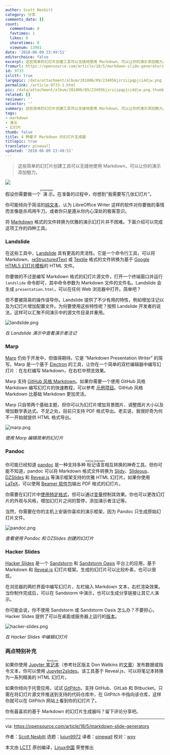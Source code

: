 ```yaml
---
author: Scott Nesbitt
category: 分享
comments_data: []
count:
  commentnum: 0
  favtimes: 1
  likes: 0
  sharetimes: 0
  viewnum: 13981
date: '2018-06-09 23:49:51'
editorchoice: false
excerpt: 这些简单的幻灯片创建工具可以无缝地使用 Markdown，可以让你的演示添加魅力。
fromurl: https://opensource.com/article/18/5/markdown-slide-generators
id: 9733
islctt: true
largepic: /data/attachment/album/201806/09/234956jzrziipqpjci4djw.png
permalink: /article-9733-1.html
pic: /data/attachment/album/201806/09/234956jzrziipqpjci4djw.png.thumb.jpg
related: []
reviewer: ''
selector: ''
summary: 这些简单的幻灯片创建工具可以无缝地使用 Markdown，可以让你的演示添加魅力。
tags:
- markdown
- 演示
- 幻灯片
thumb: false
title: 4 种基于 Markdown 的幻灯片生成器
titlepic: true
translator: pinewall
updated: '2018-06-09 23:49:51'
---
```



> 
> 这些简单的幻灯片创建工具可以无缝地使用 Markdown，可以让你的演示添加魅力。
> 
> 
> 


![](/data/attachment/album/201806/09/234956jzrziipqpjci4djw.png)


假设你需要做一个<ruby> 演示 <rt>  presentation </rt></ruby>。在准备的过程中，你想到“我需要写几张幻灯片”。


你可能倾向于简洁的[纯文本](https://plaintextproject.online/)，认为 LibreOffice Writer 这样的软件对你要做的事情而言像是杀鸡用牛刀。或者你只是遵从你内心深处的极客意识。


将 [Markdown](https://en.wikipedia.org/wiki/Markdown) 格式的文件转换为优雅的演示幻灯片并不困难。下面介绍可以完成这项工作的四种工具。


### Landslide


在这些工具中，[Landslide](https://github.com/adamzap/landslide) 具有更高的灵活性。它是一个命令行工具，可以将 Markdown、[reStructuredText](https://en.wikipedia.org/wiki/ReStructuredText) 或 [Textile](https://en.wikipedia.org/wiki/Textile_(markup_language)) 格式的文件转换为基于 [Google HTML5 幻灯片模板](https://github.com/skaegi/html5slides)的 HTML 文件。


你要做的不过是编写 Markdown 格式的幻灯片源文件，打开一个终端窗口并运行 `landslide` 命令即可，其中命令参数为 Markdown 文件的文件名。Landslide 会生成 `presentation.html`，可以在任何 Web 浏览器中打开。简单吧？


但不要被简易的操作误导你。Landslide 提供了不少有用的特性，例如增加注记以及为幻灯片增加配置文件。为何要使用这些特性呢？按照 Landslide 开发者的说法，这样可以汇聚不同演示中的源文件目录并重用。


![landslide.png](/data/attachment/album/201806/09/235000jfbqul77q7y22zpf.png "landslide.png")


*在 Landslide 演示中查看演示者注记*


### Marp


[Marp](https://yhatt.github.io/marp/) 仍处于开发中，但值得期待。它是 “Markdown Presentation Writer” 的简写。Marp 是一个基于 [Electron](https://en.wikipedia.org/wiki/Electron_(software_framework)) 的工具，让你在一个简单的双栏编辑器中编写幻灯片：在左栏编写 Markdown，在右栏中预览效果。


Marp 支持 [GitHub 风格 Markdown](https://guides.github.com/features/mastering-markdown/)。如果你需要一个使用 GitHub 风格 Markdown 编写幻灯片的快速教程，可以参考 [示例项目](https://raw.githubusercontent.com/yhatt/marp/master/example.md)。GitHub 风格 Markdown 比基础 Markdown 更加灵活。


Marp 只自带两个基础主题，但你可以为幻灯片增加背景图片、调整图片大小以及增加数学表达式。不足之处，目前只支持 PDF 格式导出。老实说，我很好奇为何不一开始就提供 HTML 格式导出。


![marp.png](/data/attachment/album/201806/09/235003f1zilvija1vnllha.png "marp.png")


*使用 Marp 编辑简单的幻灯片*


### Pandoc


你可能已经知道 [pandoc](https://pandoc.org/) 是一种支持多种<ruby> 标记语言 <rt>  markup languages </rt></ruby>相互转换的神奇工具。但你可能不知道，pandoc 可以将 Markdown 格式文件转换为 [Slidy](https://www.w3.org/Talks/Tools/Slidy2/Overview.html#(1))、[Slideous](http://goessner.net/articles/slideous/)、[DZSlides](http://paulrouget.com/dzslides/) 和 [Reveal.js](https://revealjs.com/#/) 等演示框架支持的优雅 HTML 幻灯片。如果你使用 [LaTeX](https://www.latex-project.org/)，可以使用 [Beamer 软件包](https://en.wikipedia.org/wiki/Beamer_(LaTeX))输出 PDF 格式的幻灯片。


你需要在幻灯片中[使用特定格式](https://pandoc.org/MANUAL.html#producing-slide-shows-with-pandoc)，但可以通过[变量](https://pandoc.org/MANUAL.html#variables-for-slides)控制其效果。你也可以更改幻灯片的外观与风格，增加幻灯片之间的暂停，添加演示者注记等。


当然，你需要在你的主机上安装你喜欢的演示框架，因为 Pandoc 只生成原始幻灯片文件。


![pandoc.png](/data/attachment/album/201806/09/235017vfh129lz14zl6ffk.png "pandoc.png")


*查看使用 Pandoc 和 DZSlides 创建的幻灯片*


### Hacker Slides


[Hacker Slides](https://github.com/jacksingleton/hacker-slides) 是一个 [Sandstorm](https://sandstorm.io/) 和 [Sandstorm Oasis](https://oasis.sandstorm.io/) 平台上的应用，基于 Markdown 和 [Reveal.js](https://revealjs.com/#/) 幻灯片框架。生成的幻灯片可以比较朴素，也可以很炫。


在浏览器的两栏界面中编写幻灯片，左栏输入 Markdown 文本，右栏渲染效果。当你制作完成后，可以在 Sandstorm 中演示，也可以生成分享链接让其它人演示。


你可能会说，你不使用 Sandstorm 或 Sandstorm Oasis 怎么办？不要担心，Hacker Slides 提供了可以在桌面或服务器上运行的[版本](https://github.com/msoedov/hacker-slides)。


![hacker-slides.png](/data/attachment/album/201806/09/235019ckuqu19dlqnk8bt1.png "hacker-slides.png")


*在 Hacker Slides 中编辑幻灯片*


### 两点特别补充


如果你使用 [Jupyter <ruby> 笔记本 <rt>  Notebooks </rt></ruby>](http://jupyter.org/) （参考社区版主 Don Watkins 的[文章](/article-9664-1.html)）发布数据或指令文本，你可以使用 [Jupyter2slides](https://github.com/datitran/jupyter2slides)。该工具基于 Reveal.js，可以将笔记本转换为一系列精美的 HTML 幻灯片。


如果你倾向于托管应用，试试 [GitPitch](https://gitpitch.com/)，支持 GitHub、GitLab 和 Bitbucket。只需在将幻灯片源文件推送到支持的代码仓库中，在 GitPitch 中指向该仓库，这样你就可以在 GitPitch 网站上看到你的幻灯片了。


你有最喜欢的基于 Markdown 的幻灯片生成器吗？留下评论分享吧。




---


via: <https://opensource.com/article/18/5/markdown-slide-generators>


作者：[Scott Nesbitt](https://opensource.com/users/scottnesbitt) 选题：[lujun9972](https://github.com/lujun9972) 译者：[pinewall](https://github.com/pinewall) 校对：[wxy](https://github.com/wxy)


本文由 [LCTT](https://github.com/LCTT/TranslateProject) 原创编译，[Linux中国](https://linux.cn/) 荣誉推出